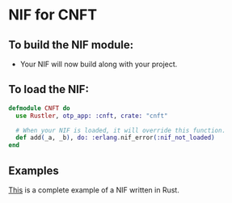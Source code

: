 # NIF for CNFT

## To build the NIF module:

- Your NIF will now build along with your project.

## To load the NIF:

```elixir
defmodule CNFT do
  use Rustler, otp_app: :cnft, crate: "cnft"

  # When your NIF is loaded, it will override this function.
  def add(_a, _b), do: :erlang.nif_error(:nif_not_loaded)
end
```

## Examples

[This](https://github.com/rusterlium/NifIo) is a complete example of a NIF written in Rust.
